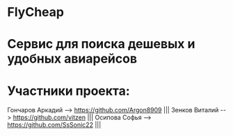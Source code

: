 # FlyCheap
# Сервис для поиска дешевых и удобных авиарейсов

# Участники проекта: 
Гончаров Аркадий --> https://github.com/Argon8909 |||
Зенков Виталий --> https://github.com/vitzen |||
Осипова Софья --> https://github.com/SsSonic22 |||

